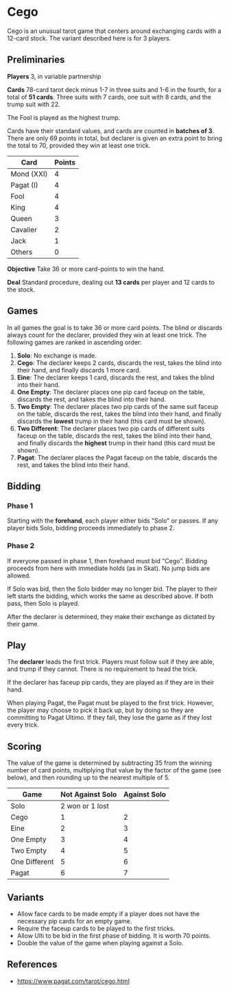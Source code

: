 # Cego

Cego is an unusual tarot game that centers around exchanging cards with a 12-card stock. The variant described here is for 3 players.

## Preliminaries

**Players** 3, in variable partnership

**Cards** 78-card tarot deck minus 1-7 in three suits and 1-6 in the fourth, for a total of **51 cards**. Three suits with 7 cards, one suit with 8 cards, and the trump suit with 22.

The Fool is played as the highest trump.

Cards have their standard values, and cards are counted in **batches of 3**. There are only 69 points in total, but declarer is given an extra point to bring the total to 70, provided they win at least one trick.

Card       | Points
---------- | ------
Mond (XXI) | 4
Pagat (I)  | 4
Fool       | 4
King       | 4
Queen      | 3
Cavalier   | 2
Jack       | 1
Others     | 0

**Objective** Take 36 or more card-points to win the hand.

**Deal** Standard procedure, dealing out **13 cards** per player and 12 cards to the stock.

## Games

In all games the goal is to take 36 or more card points. The blind or discards always count for the declarer, provided they win at least one trick. The following games are ranked in ascending order:

1. **Solo**: No exchange is made.
2. **Cego**: The declarer keeps 2 cards, discards the rest, takes the blind into their hand, and finally discards 1 more card.
3. **Eine**: The declarer keeps 1 card, discards the rest, and takes the blind into their hand.
4. **One Empty**: The declarer places one pip card faceup on the table, discards the rest, and takes the blind into their hand.
5. **Two Empty**: The declarer places two pip cards of the same suit faceup on the table, discards the rest, takes the blind into their hand, and finally discards the **lowest** trump in their hand (this card must be shown).
6. **Two Different**: The declarer places two pip cards of different suits faceup on the table, discards the rest, takes the blind into their hand, and finally discards the **highest** trump in their hand (this card must be shown).
7. **Pagat**: The declarer places the Pagat faceup on the table, discards the rest, and takes the blind into their hand.

## Bidding

### Phase 1

Starting with the **forehand**, each player either bids "Solo" or passes. If any player bids Solo, bidding proceeds immediately to phase 2.

### Phase 2

If everyone passed in phase 1, then forehand must bid "Cego". Bidding proceeds from here with immediate holds (as in Skat). No jump bids are allowed.

If Solo was bid, then the Solo bidder may no longer bid. The player to their left starts the bidding, which works the same as described above. If both pass, then Solo is played.

After the declarer is determined, they make their exchange as dictated by their game.

## Play

The **declarer** leads the first trick. Players must follow suit if they are able, and trump if they cannot. There is no requirement to head the trick.

If the declarer has faceup pip cards, they are played as if they are in their hand.

When playing Pagat, the Pagat must be played to the first trick. However, the player may choose to pick it back up, but by doing so they are committing to Pagat Ultimo. If they fail, they lose the game as if they lost every trick.

## Scoring

The value of the game is determined by subtracting 35 from the winning number of card points, multiplying that value by the factor of the game (see below), and then rounding up to the nearest multiple of 5.

Game          | Not Against Solo | Against Solo
------------- | ---------------- | ------------
Solo          | 2 won or 1 lost  | 
Cego          | 1                | 2
Eine          | 2                | 3
One Empty     | 3                | 4
Two Empty     | 4                | 5
One Different | 5                | 6
Pagat         | 6                | 7

## Variants

- Allow face cards to be made empty if a player does not have the necessary pip cards for an empty game.
- Require the faceup cards to be played to the first tricks.
- Allow Ulti to be bid in the first phase of bidding. It is worth 70 points.
- Double the value of the game when playing against a Solo.

## References

- https://www.pagat.com/tarot/cego.html